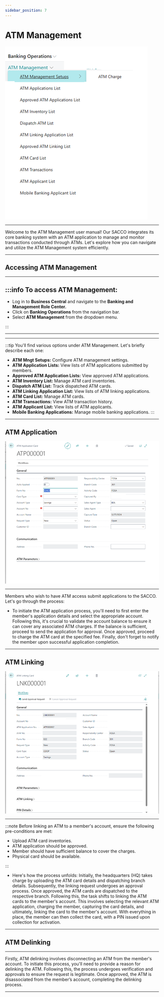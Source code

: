 ```yaml
---
sidebar_position: 7
---
```


# ATM Management

![Atnmgment.png](..%2F..%2Fstatic%2Fimg%2FAtnmgment.png)

---

<div class="customized-intro-container" id="introduction">
    <p> Welcome to the ATM Management user manual! Our SACCO integrates its core banking system with an ATM application to manage and monitor transactions conducted through ATMs. Let's explore how you can navigate and utilize the ATM Management system efficiently. </p>
</div>

---

## Accessing ATM Management
---

:::info To access ATM Management:
---

- Log in to **Business Central** and navigate to the **Banking and Management Role Center.**
- Click on **Banking Operations** from the navigation bar.
- Select **ATM Management** from the dropdown menu.

:::

---
---

:::tip
You'll find various options under ATM Management. Let's briefly describe each one:

- **ATM Mngt Setups:** Configure ATM management settings.
- **ATM Application Lists:** View lists of ATM applications submitted by members.
- **Approved ATM Application Lists:** View approved ATM applications.
- **ATM Inventory List:** Manage ATM card inventories.
- **Dispatch ATM List:** Track dispatched ATM cards.
- **ATM Linking Application List:** View lists of ATM linking applications.
- **ATM Card List:** Manage ATM cards.
- **ATM Transactions:** View ATM transaction history.
- **ATM Applicant List:** View lists of ATM applicants.
- **Mobile Banking Applications:** Manage mobile banking applications.
:::

---

## ATM Application

![atm application.png](..%2F..%2Fstatic%2Fimg%2Fatm%20application.png)

---

Members who wish to have ATM access submit applications to the SACCO. Let's go through the process:


- To initiate the ATM application process, you'll need to first enter the member's application details and select the appropriate account. Following this, it's crucial to validate the account balance to ensure it can cover any associated ATM charges. If the balance is sufficient, proceed to send the application for approval. Once approved, proceed to charge the ATM card at the specified fee. Finally, don't forget to notify the member upon successful application completion.

---

## ATM Linking

![atm linking.png](..%2F..%2Fstatic%2Fimg%2Fatm%20linking.png)

---

:::note 
Before linking an ATM to a member's account, ensure the following pre-conditions are met:


- Upload ATM card inventories.
- ATM application should be approved.
- Member should have sufficient balance to cover the charges.
- Physical card should be available.

:::

- Here's how the process unfolds: Initially, the headquarters (HQ) takes charge by uploading the ATM card details and dispatching branch details. Subsequently, the linking request undergoes an approval process. Once approved, the ATM cards are dispatched to the respective branch. Following this, the task shifts to linking the ATM cards to the member's account. This involves selecting the relevant ATM application, charging the member, capturing the card details, and ultimately, linking the card to the member's account. With everything in place, the member can then collect the card, with a PIN issued upon collection for activation.

---

## ATM Delinking
---

Firstly, ATM delinking involves disconnecting an ATM from the member's account. To initiate this process, you'll need to provide a reason for delinking the ATM. Following this, the process undergoes verification and approvals to ensure the request is legitimate. Once approved, the ATM is disassociated from the member’s account, completing the delinking process.

---

